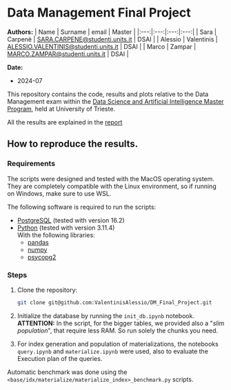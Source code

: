 # Data Management Final Project

**Authors:**
| Name | Surname | email | Master |
|:---:|:---:|:---:|:---:|
| Sara | Carpenè | SARA.CARPENE@studenti.units.it | DSAI |
| Alessio | Valentinis | ALESSIO.VALENTINIS@studenti.units.it | DSAI |
| Marco | Zampar | MARCO.ZAMPAR@studenti.units.it | DSAI |

**Date:**
- 2024-07

This repository contains the code, results and plots relative to the Data Management exam within the [Data Science and Artificial Intelligence Master Program](https://dsai.units.it/), held at University of Trieste.

All the results are explained in the [report](./report.pdf)

## How to reproduce the results.

### Requirements

The scripts were designed and tested with the MacOS operating system.  They are completely compatible with the Linux environment, so if running on Windows, make sure to use WSL.

The following software is required to run the scripts:

- [PostgreSQL](https://www.postgresql.org/) (tested with version 16.2)
- [Python](https://www.python.org/) (tested with version 3.11.4)\
  With the following libraries:
    - [pandas](https://pandas.pydata.org/)
    - [numpy](https://numpy.org/)
    - [psycopg2](https://www.psycopg.org/)

### Steps

1. Clone the repository:
    ```bash
    git clone git@github.com:ValentinisAlessio/DM_Final_Project.git
    ```

2. Initialize the database by running the `init_db.ipynb` notebook.
**ATTENTION:** In the script, for the bigger tables, we provided also a "*slim population*", that require less RAM. So run solely the chunks you need.

3. For index generation and population of materializations, the notebooks `query.ipynb` and `materialize.ipynb` were used, also to evaluate the Execution plan of the queries.

Automatic benchmark was done using the `<base/idx/materialize/materialize_index>_benchmark.py` scripts.


